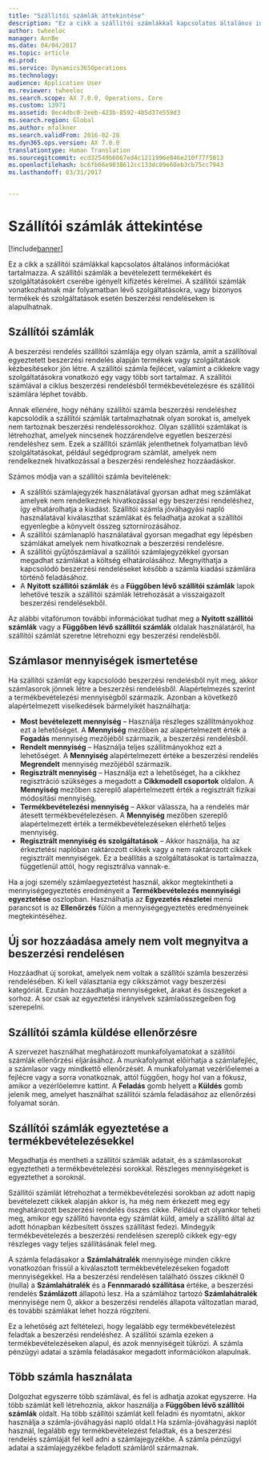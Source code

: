 ```yaml
---
title: "Szállítói számlák áttekintése"
description: "Ez a cikk a szállítói számlákkal kapcsolatos általános információkat tartalmazza. A szállítói számlák a bevételezett termékekért és szolgáltatásokért cserébe igényelt kifizetés kérelmei. A szállítói számlák vonatkozhatnak már folyamatban lévő szolgáltatásokra, vagy bizonyos termékek és szolgáltatások esetén beszerzési rendeléseken is alapulhatnak."
author: twheeloc
manager: AnnBe
ms.date: 04/04/2017
ms.topic: article
ms.prod: 
ms.service: Dynamics365Operations
ms.technology: 
audience: Application User
ms.reviewer: twheeloc
ms.search.scope: AX 7.0.0, Operations, Core
ms.custom: 13971
ms.assetid: 0ec4dbc0-2eeb-423b-8592-4b5d37e559d3
ms.search.region: Global
ms.author: mfalkner
ms.search.validFrom: 2016-02-28
ms.dyn365.ops.version: AX 7.0.0
translationtype: Human Translation
ms.sourcegitcommit: ecd32549b6067ed4c1211996e846e210f77f5013
ms.openlocfilehash: bc6fb66e9038612cc133dc89e60eb3cb75cc7943
ms.lasthandoff: 03/31/2017


---
```


# <a name="vendor-invoices-overview"></a>Szállítói számlák áttekintése

[!include[banner](../includes/banner.md)]


Ez a cikk a szállítói számlákkal kapcsolatos általános információkat tartalmazza. A szállítói számlák a bevételezett termékekért és szolgáltatásokért cserébe igényelt kifizetés kérelmei. A szállítói számlák vonatkozhatnak már folyamatban lévő szolgáltatásokra, vagy bizonyos termékek és szolgáltatások esetén beszerzési rendeléseken is alapulhatnak. 

<a name="vendor-invoices"></a>Szállítói számlák
---------------

A beszerzési rendelés szállítói számlája egy olyan számla, amit a szállítóval egyeztetett beszerzési rendelés alapján termékek vagy szolgáltatások kézbesítésekor jön létre. A szállítói számla fejlécet, valamint a cikkekre vagy szolgáltatásokra vonatkozó egy vagy több sort tartalmaz. A szállítói számlával a ciklus beszerzési rendelésből termékbevételezésre és szállítói számlára léphet tovább. 

Annak ellenére, hogy néhány szállítói számla beszerzési rendeléshez kapcsolódik a szállítói számlák tartalmazhatnak olyan sorokat is, amelyek nem tartoznak beszerzési rendeléssorokhoz. Olyan szállítói számlákat is létrehozhat, amelyek nincsenek hozzárendelve egyetlen beszerzési rendeléshez sem. Ezek a szállítói számlák jelenthetnek folyamatban lévő szolgáltatásokat, például segédprogram számlát, amelyek nem rendelkeznek hivatkozással a beszerzési rendeléshez hozzáadáskor. 

Számos módja van a szállítói számla bevitelének:

-   A szállítói számlajegyzék használatával gyorsan adhat meg számlákat amelyek nem rendelkeznek hivatkozással egy beszerzési rendeléshez, így elhatárolhatja a kiadást. Szállítói számla jóváhagyási napló használatával kiválaszthat számlákat és feladhatja azokat a szállítói egyenlegbe a könyvelt összeg sztornírozásához.
-   A szállítói számlanapló használatával gyorsan megadhat egy lépésben számlákat amelyek nem hivatkoznak a beszerzési rendelésre.
-   A szállítói gyűjtőszámlával a szállítói számlajegyzékkel gyorsan megadhat számlákat a költség elhatárolásához. Megnyithatja a kapcsolódó beszerzési rendeléseket később a számla kiadási számlára történő feladásához.
-   A **Nyitott szállítói számlák** és a **Függőben lévő szállítói számlák** lapok lehetővé teszik a szállítói számlák létrehozását a visszaigazolt beszerzési rendelésekből.

Az alábbi vitafórumon további információkat tudhat meg a **Nyitott szállítói számlák** vagy a **Függőben lévő szállítói számlák** oldalak használatáról, ha szállítói számlát szeretne létrehozni egy beszerzési rendelésből.

## <a name="understanding-invoice-line-quantities"></a>Számlasor mennyiségek ismertetése
Ha szállítói számlát egy kapcsolódó beszerzési rendelésből nyit meg, akkor számlasorok jönnek létre a beszerzési rendelésből. Alapértelmezés szerint a termékbevételezési mennyiségből származik. Azonban a következő alapértelmezett viselkedések bármelyikét használhatja:

-   **Most bevételezett mennyiség** – Használja részleges szállítmányokhoz ezt a lehetőséget. A **Mennyiség** mezőben az alapértelmezett érték a **Fogadás** mennyiség mezőjéből származik, a beszerzési rendelésből.
-   **Rendelt mennyiség** – Használja teljes szállítmányokhoz ezt a lehetőséget. A **Mennyiség** alapértelmezett értéke a beszerzési rendelés **Megrendelt** mennyiség mezőjéből származik.
-   **Regisztrált mennyiség** – Használja ezt a lehetőséget, ha a cikkhez regisztráció szükséges a megadott a **Cikkmodell csoportok** oldalon. A **Mennyiség** mezőben szereplő alapértelmezett érték a regisztrált fizikai módosítási mennyiség.
-   **Termékbevételezési mennyiség** – Akkor válassza, ha a rendelés már átesett termékbevételezésen. A **Mennyiség** mezőben szereplő alapértelmezett érték a termékbevételezéseken elérhető teljes mennyiség.
-   **Regisztrált mennyiség és szolgáltatások** – Akkor használja, ha az érkeztetési naplóban raktározott cikkek vagy a nem raktározott cikkek regisztrált mennyiségek. Ez a beállítás a szolgáltatásokat is tartalmazza, függetlenül attól, hogy regisztrálva vannak-e.

Ha a jogi személy számlaegyeztetést használ, akkor megtekintheti a mennyiségegyeztetés eredményeit a **Termékbevételezés mennyiségi egyeztetése** oszlopban. Használhatja az **Egyezetés részletei** menü parancsot is az **Ellenőrzés** fülön a mennyiségegyeztetés eredményeinek megtekintéséhez.

## <a name="adding-a-line-that-wasnt-on-the-purchase-order"></a>Új sor hozzáadása amely nem volt megnyitva a beszerzési rendelésen
Hozzáadhat új sorokat, amelyek nem voltak a szállítói számla beszerzési rendelésében. Ki kell választania egy cikkszámot vagy beszerzési kategóriát. Ezután hozzáadhatja mennyiségeket, árakat és összegeket a sorhoz. A sor csak az egyeztetési irányelvek számlaösszegeiben fog szerepelni.

## <a name="submitting-a-vendor-invoice-for-review"></a>Szállítói számla küldése ellenőrzésre
A szervezet használhat meghatározott munkafolyamatokat a szállítói számlák ellenőrzési eljárásához. A munkafolyamat előírhatja a számlafejléc, a számlasor vagy mindkettő ellenőrzését. A munkafolyamat vezérlőelemei a fejlécre vagy a sorra vonatkoznak, attól függően, hogy hol van a fókusz, amikor a vezérlőelemre kattint. A **Feladás** gomb helyett a **Küldés** gomb jelenik meg, amelyet használhat szállítói számla feladásához az ellenőrzési folyamat során.

## <a name="matching-vendor-invoices-to-product-receipts"></a>Szállítói számlák egyeztetése a termékbevételezésekkel
Megadhatja és mentheti a szállítói számlák adatait, és a számlasorokat egyeztetheti a termékbevételezési sorokkal. Részleges mennyiségeket is egyeztethet a soroknál. 

Szállítói számlát létrehozhat a termékbevételezési sorokban az adott napig bevételezett cikkek alapján akkor is, ha még nem érkezett meg egy meghatározott beszerzési rendelés összes cikke. Például ezt olyankor teheti meg, amikor egy szállító havonta egy számlát küld, amely a szállító által az adott hónapban kézbesített összes szállítást fedezi. Mindegyik termékbevételezés a beszerzési rendelésen szereplő cikkek egy-egy részleges vagy teljes szállításának felel meg. 

A számla feladásakor a **Számlahátralék** mennyisége minden cikkre vonatkozóan frissül a kiválasztott termékbevételezéseken fogadott mennyiségekkel. Ha a beszerzési rendelésen található összes cikknél 0 (nulla) a **Számlahátralék** és a **Fennmaradó szállítása** értéke, a beszerzési rendelés **Számlázott** állapotú lesz. Ha a számlához tartozó **Számlahátralék** mennyisége nem 0, akkor a beszerzési rendelés állapota változatlan marad, és további számlákat lehet hozzá rögzíteni.

Ez a lehetőség azt feltételezi, hogy legalább egy termékbevételezést feladtak a beszerzési rendeléshez. A szállítói számla ezeken a termékbevételezéseken alapul, és azok mennyiségeit tükrözi. A számla pénzügyi adatai a számla feladásakor megadott információkon alapulnak.

## <a name="working-with-multiple-invoices"></a>Több számla használata

Dolgozhat egyszerre több számlával, és fel is adhatja azokat egyszerre. Ha több számlát kell létrehoznia, akkor használja a **Függőben lévő szállítói számlák** oldalt. Ha több szállítói számlát kell feladni és nyomtatni, akkor használja a számla-jóváhagyási napló oldal.t Ha számla-jóváhagyási naplót használ, legalább egy termékbevételezést feladtak, és a beszerzési rendelés számláját fel kell adni a számlajegyzékbe. A számla pénzügyi adatai a számlajegyzékbe feladott számláról származnak.





